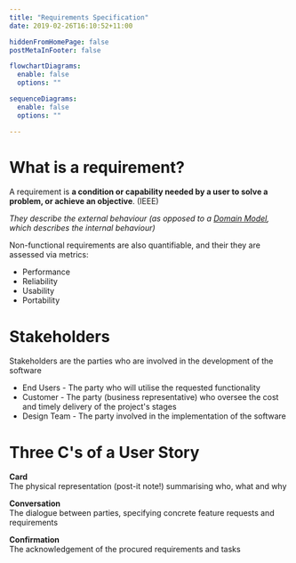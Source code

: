 ```yaml
---
title: "Requirements Specification"
date: 2019-02-26T16:10:52+11:00

hiddenFromHomePage: false
postMetaInFooter: false

flowchartDiagrams:
  enable: false
  options: ""

sequenceDiagrams: 
  enable: false
  options: ""

---
```


# What is a requirement?
A requirement is **a condition or capability needed by a user to solve a problem, or achieve an objective**. (IEEE)

_They describe the external behaviour (as opposed to a [Domain Model](../uml-domain-modelling), which describes the internal behaviour)_

Non-functional requirements are also quantifiable, and their they are assessed via metrics:

* Performance
* Reliability
* Usability
* Portability

# Stakeholders
Stakeholders are the parties who are involved in the development of the software

- End Users - The party who will utilise the requested functionality
- Customer - The party (business representative) who oversee the cost and timely delivery of the project's stages
- Design Team - The party involved in the implementation of the software

# Three C&apos;s of a User Story
**Card**  
The physical representation (post-it note!) summarising who, what and why  

**Conversation**  
The dialogue between parties, specifying concrete feature requests and requirements  

**Confirmation**  
The acknowledgement of the procured requirements and tasks
